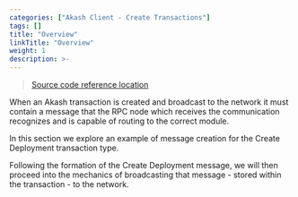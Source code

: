 ```yaml
---
categories: ["Akash Client - Create Transactions"]
tags: []
title: "Overview"
linkTitle: "Overview"
weight: 1
description: >-
---
```



> [Source code reference location](https://github.com/chainzero/akash-client/tree/main/akashrpcclient\_withtx)



When an Akash transaction is created and broadcast to the network it must contain a message that the RPC node which receives the communication recognizes and is capable of routing to the correct module.

In this section we explore an example of message creation for the Create Deployment transaction type. &#x20;

Following the formation of the Create Deployment message, we will then proceed into the mechanics of broadcasting that message - stored within the transaction - to the network.
